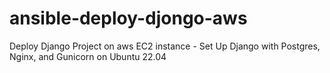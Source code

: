 # ansible-deploy-djongo-aws
Deploy Django Project on aws EC2 instance -  Set Up Django with Postgres, Nginx, and Gunicorn on Ubuntu 22.04
